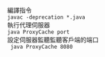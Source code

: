  編譯指令  
 `javac -deprecation *.java`  
 執行代理伺服器  
 `java ProxyCache port`  
 設定伺服器監聽監聽客戶端的端口  
` java ProxyCache 8080`  